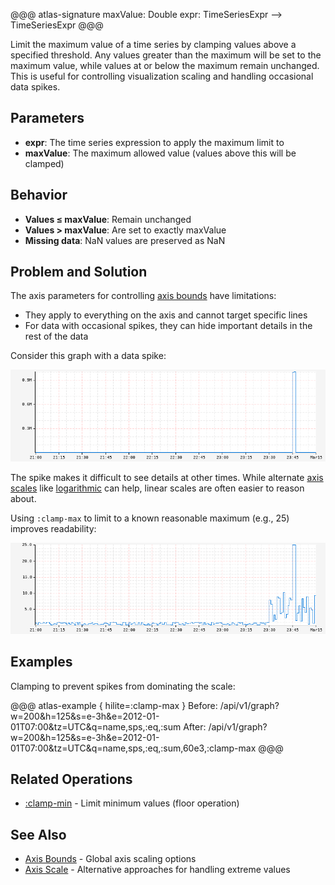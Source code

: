 @@@ atlas-signature
maxValue: Double
expr: TimeSeriesExpr
-->
TimeSeriesExpr
@@@

Limit the maximum value of a time series by clamping values above a specified threshold.
Any values greater than the maximum will be set to the maximum value, while values at or
below the maximum remain unchanged. This is useful for controlling visualization scaling
and handling occasional data spikes.

## Parameters

* **expr**: The time series expression to apply the maximum limit to
* **maxValue**: The maximum allowed value (values above this will be clamped)

## Behavior

* **Values ≤ maxValue**: Remain unchanged
* **Values > maxValue**: Are set to exactly maxValue
* **Missing data**: NaN values are preserved as NaN

## Problem and Solution

The axis parameters for controlling [axis bounds](../../api/graph/axis-bounds.md) have limitations:

- They apply to everything on the axis and cannot target specific lines
- For data with occasional spikes, they can hide important details in the rest of the data

Consider this graph with a data spike:

![Original Data](../../images/clamp-max-spike.png)

The spike makes it difficult to see details at other times. While alternate [axis scales](../../api/graph/axis-scale.md)
like [logarithmic](../../api/graph/axis-scale.md#logarithmic) can help, linear scales are often easier to reason about.

Using `:clamp-max` to limit to a known reasonable maximum (e.g., 25) improves readability:

![Clamped Data](../../images/clamp-max-25.png)

## Examples

Clamping to prevent spikes from dominating the scale:

@@@ atlas-example { hilite=:clamp-max }
Before: /api/v1/graph?w=200&h=125&s=e-3h&e=2012-01-01T07:00&tz=UTC&q=name,sps,:eq,:sum
After: /api/v1/graph?w=200&h=125&s=e-3h&e=2012-01-01T07:00&tz=UTC&q=name,sps,:eq,:sum,60e3,:clamp-max
@@@

## Related Operations

* [:clamp-min](clamp-min.md) - Limit minimum values (floor operation)

## See Also

* [Axis Bounds](../../api/graph/axis-bounds.md) - Global axis scaling options
* [Axis Scale](../../api/graph/axis-scale.md) - Alternative approaches for handling extreme values